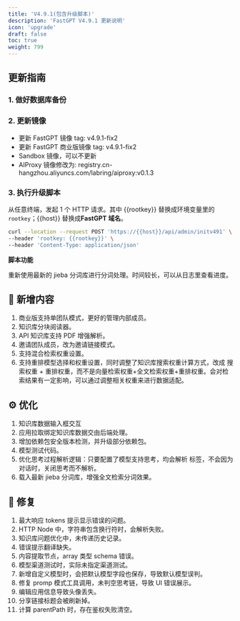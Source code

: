 ```yaml
---
title: 'V4.9.1(包含升级脚本)'
description: 'FastGPT V4.9.1 更新说明'
icon: 'upgrade'
draft: false
toc: true
weight: 799
---
```


## 更新指南

### 1. 做好数据库备份

### 2. 更新镜像

- 更新 FastGPT 镜像 tag: v4.9.1-fix2
- 更新 FastGPT 商业版镜像 tag: v4.9.1-fix2
- Sandbox 镜像，可以不更新
- AIProxy 镜像修改为: registry.cn-hangzhou.aliyuncs.com/labring/aiproxy:v0.1.3

### 3. 执行升级脚本

从任意终端，发起 1 个 HTTP 请求。其中 {{rootkey}} 替换成环境变量里的 `rootkey`；{{host}} 替换成**FastGPT 域名**。

```bash
curl --location --request POST 'https://{{host}}/api/admin/initv491' \
--header 'rootkey: {{rootkey}}' \
--header 'Content-Type: application/json'
```

**脚本功能**

重新使用最新的 jieba 分词库进行分词处理。时间较长，可以从日志里查看进度。

## 🚀 新增内容

1. 商业版支持单团队模式，更好的管理内部成员。
2. 知识库分块阅读器。
3. API 知识库支持 PDF 增强解析。
4. 邀请团队成员，改为邀请链接模式。
5. 支持混合检索权重设置。
6. 支持重排模型选择和权重设置，同时调整了知识库搜索权重计算方式，改成 搜索权重 + 重排权重，而不是向量检索权重+全文检索权重+重排权重。会对检索结果有一定影响，可以通过调整相关权重来进行数据适配。

## ⚙️ 优化

1. 知识库数据输入框交互
2. 应用拉取绑定知识库数据交由后端处理。
3. 增加依赖包安全版本检测，并升级部分依赖包。
4. 模型测试代码。
5. 优化思考过程解析逻辑：只要配置了模型支持思考，均会解析 <think> 标签，不会因为对话时，关闭思考而不解析。
6. 载入最新 jieba 分词库，增强全文检索分词效果。

## 🐛 修复

1. 最大响应 tokens 提示显示错误的问题。
2. HTTP Node 中，字符串包含换行符时，会解析失败。
3. 知识库问题优化中，未传递历史记录。
4. 错误提示翻译缺失。
5. 内容提取节点，array 类型 schema 错误。
6. 模型渠道测试时，实际未指定渠道测试。
7. 新增自定义模型时，会把默认模型字段也保存，导致默认模型误判。
8. 修复 promp 模式工具调用，未判空思考链，导致 UI 错误展示。
9. 编辑应用信息导致头像丢失。
10. 分享链接标题会被刷新掉。
11. 计算 parentPath 时，存在鉴权失败清空。
